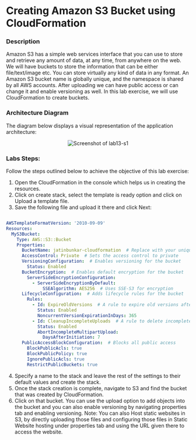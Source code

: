 # Creating Amazon S3 Bucket using CloudFormation

### Description

Amazon S3 has a simple web services interface that you can use to store and retrieve any amount of data, at any
time, from anywhere on the web. We will have buckets to store the information that can be either file/text/image etc.
You can store virtually any kind of data in any format. An Amazon S3 bucket name is globally unique, and the
namespace is shared by all AWS accounts. After uploading we can have public access or can change it and enable
versioning as well. In this lab exercise, we will use CloudFormation to create buckets.


### Architecture Diagram

The diagram below displays a visual representation of the application architecture:

<p align="center">
  <img src="https://github.com/jatinbunkar/AWS-Clouds/blob/0a22cd068ace1a6760771de0e8b737ca65058fdd/Screenshots/lab13-s1.png" alt="Screenshot of lab13-s1">
</p>


### Labs Steps:

Follow the steps outlined below to achieve the objective of this lab exercise:
1. Open the CloudFormation in the console which helps us in creating the resources.
2. Click on create stack, select the template is ready option and click on Upload a template file.
3. Save the following file and upload it there and click Next:

```yaml

AWSTemplateFormatVersion: '2010-09-09'
Resources:
  MyS3Bucket:
    Type: AWS::S3::Bucket
    Properties:
      BucketName: jatinbunkar-cloudformation  # Replace with your unique bucket name
      AccessControl: Private  # Sets the access control to private
      VersioningConfiguration:  # Enables versioning for the bucket
        Status: Enabled
      BucketEncryption:  # Enables default encryption for the bucket
        ServerSideEncryptionConfiguration:
          - ServerSideEncryptionByDefault:
              SSEAlgorithm: AES256  # Uses SSE-S3 for encryption
      LifecycleConfiguration:  # Adds lifecycle rules for the bucket
        Rules:
          - Id: ExpireOldVersions  # A rule to expire old versions after 365 days
            Status: Enabled
            NoncurrentVersionExpirationInDays: 365
          - Id: CleanupIncompleteUploads  # A rule to delete incomplete multipart uploads after 7 days
            Status: Enabled
            AbortIncompleteMultipartUpload:
              DaysAfterInitiation: 7
      PublicAccessBlockConfiguration:  # Blocks all public access
        BlockPublicAcls: true
        BlockPublicPolicy: true
        IgnorePublicAcls: true
        RestrictPublicBuckets: true
```


4. Specify a name to the stack and leave the rest of the settings to their default values and create the stack.
5. Once the stack creation is complete, navigate to S3 and find the bucket that was created by
CloudFormation.
6. Click on that bucket. You can use the upload option to add objects into the bucket and you can also enable
versioning by navigating properties tab and enabling versioning.
Note: You can also Host static websites in S3, by directly uploading those files and configuring those files
in Static Website hosting under properties tab and using the URL given there to access the website.


